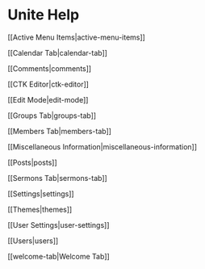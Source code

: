 # Unite Help

[[Active Menu Items|active-menu-items]]

[[Calendar Tab|calendar-tab]]

[[Comments|comments]]

[[CTK Editor|ctk-editor]]

[[Edit Mode|edit-mode]]

[[Groups Tab|groups-tab]]

[[Members Tab|members-tab]]

[[Miscellaneous Information|miscellaneous-information]]

[[Posts|posts]]

[[Sermons Tab|sermons-tab]]

[[Settings|settings]]

[[Themes|themes]]

[[User Settings|user-settings]]

[[Users|users]]

[[welcome-tab|Welcome Tab]]